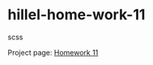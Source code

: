 # hillel-home-work-11
 scss

Project page:
 [Homework 11](https://panisil.github.io/hillel-home-work-11/)

